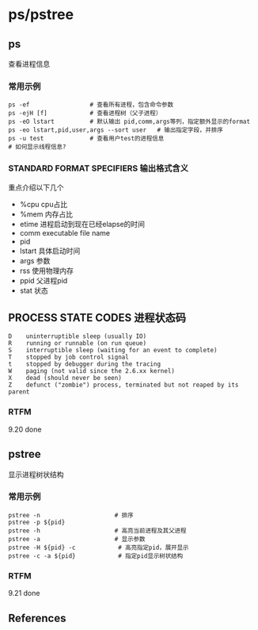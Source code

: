 
# ps/pstree

## ps 

查看进程信息

###  常用示例

```text
ps -ef                 # 查看所有进程，包含命令参数
ps -ejH [f]            # 查看进程树（父子进程）
ps -eO lstart	       # 默认输出 pid,comm,args等列，指定额外显示的format
ps -eo lstart,pid,user,args --sort user   # 输出指定字段，并排序
ps -u test             # 查看用户test的进程信息
# 如何显示线程信息?
```

### STANDARD FORMAT SPECIFIERS 输出格式含义

重点介绍以下几个

- %cpu         cpu占比
- %mem         内存占比
- etime        进程启动到现在已经elapse的时间
- comm         executable file name
- pid
- lstart       具体启动时间
- args         参数
- rss          使用物理内存
- ppid         父进程pid
- stat         状态

## PROCESS STATE CODES 进程状态码

    D    uninterruptible sleep (usually IO)
    R    running or runnable (on run queue)
    S    interruptible sleep (waiting for an event to complete)
    T    stopped by job control signal
    t    stopped by debugger during the tracing
    W    paging (not valid since the 2.6.xx kernel)
    X    dead (should never be seen)
    Z    defunct ("zombie") process, terminated but not reaped by its parent

### RTFM 

9.20 done

## pstree

显示进程树状结构

### 常用示例

```text
pstree -n                     # 排序
pstree -p ${pid}
pstree -h                     # 高亮当前进程及其父进程
pstree -a                     # 显示参数
pstree -H ${pid} -c            # 高亮指定pid，展开显示
pstree -c -a ${pid}            # 指定pid显示树状结构
```

### RTFM

9.21 done

## References



